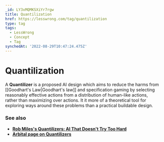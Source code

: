 ```yaml
---
_id: LY3xMQMKSXiYr7rgw
title: Quantilization
href: https://lesswrong.com/tag/quantilization
type: tag
tags:
  - LessWrong
  - Concept
  - Tag
synchedAt: '2022-08-29T10:47:24.475Z'
---
```

# Quantilization

A **Quantilizer** is a proposed AI design which aims to reduce the harms from [[Goodhart's Law|Goodhart's law]] and specification gaming by selecting reasonably effective actions from a distribution of human-like actions, rather than maximizing over actions. It it more of a theoretical tool for exploring ways around these problems than a practical buildable design.

### See also

*   [**Rob Miles's Quantilizers: AI That Doesn't Try Too Hard**](https://www.youtube.com/watch?v=gdKMG6kTl6Y)
*   [**Arbital page on Quantilizers**](https://arbital.com/p/soft_optimizer?l=2r8#Quantilizing)